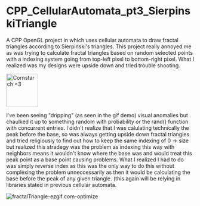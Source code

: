 # CPP_CellularAutomata_pt3_SierpinskiTriangle
A CPP OpenGL project in which uses cellular automata to draw fractal triangles according to Sierpinski's triangles.
This project really annoyed me as was trying to calculate fractal triangles based on random selected points with a indexing system going from top-left pixel to bottom-right pixel. What I realized was my designs were upside down and tried trouble shooting.

<img src="https://github.com/Kingerthanu/CPP_CellularAutomata_pt3_SierpinskiTriangle/assets/76754592/ef802780-e99e-4cc3-99d2-3d460fb3d8f2" alt="Cornstarch <3" width="85" height="89">


I've been seeing "dripping" (as seen in the gif demo) visual anomalies but chaulked it up to something random with probability or the rand() function with concurrent entries. I didn't realize that I was calulating technically the peak before the base, so was always getting upside down fractal triangles and tried religiously to find out how to keep the same indexing of 0 -> size but realized this stradegy was the problem as indexing this way with neighbors means it wouldn't know where the base was and would treat this peak point as a base point causing problems. What I realized I had to do was simply reverse index as this was the only way to do this without complexing the problem unneccessarily as then it would be calculating the base before the peak of any given triangle. (this again will be relying in libraries stated in previous cellular automata.

![fractalTriangle-ezgif com-optimize](https://github.com/Kingerthanu/CPP_CellularAutomata_pt3_SierpinskiTriangle/assets/76754592/88aaf283-9c14-4935-a187-34eb19e2dde8)
